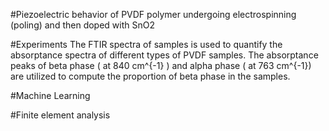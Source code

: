 #Piezoelectric behavior of PVDF polymer undergoing electrospinning (poling) and then doped with SnO2

#Experiments
The FTIR spectra of samples is used to quantify the absorptance spectra of different types of PVDF samples. The absorptance peaks of beta phase ( at 840 cm^{-1} ) and alpha phase ( at 763 cm^{-1})
are utilized to compute the  proportion of beta phase in the samples.


#Machine Learning



#Finite element analysis
